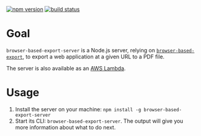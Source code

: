 [![npm version](https://img.shields.io/npm/v/browser-based-export-server.svg)](https://npmjs.org/package/browser-based-export-server)
[![build status](https://img.shields.io/circleci/project/github/activeviam/browser-based-export.svg)](https://circleci.com/gh/activeviam/browser-based-export)

# Goal

`browser-based-export-server` is a Node.js server, relying on [`browser-based-export`](https://www.npmjs.com/package/browser-based-export), to export a web application at a given URL to a PDF file.

The server is also available as an [AWS Lambda](https://github.com/activeviam/browser-based-export/tree/master/packages/browser-based-pdf-export-lambda).

# Usage

1.  Install the server on your machine: `npm install -g browser-based-export-server`
2.  Start its CLI: `browser-based-export-server`.
    The output will give you more information about what to do next.
